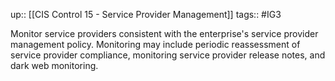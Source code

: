 up:: [[CIS Control 15 - Service Provider Management]]
tags:: #IG3

Monitor service providers consistent with the enterprise's service provider management policy. Monitoring may include periodic reassessment of service provider compliance, monitoring service provider release notes, and dark web monitoring.